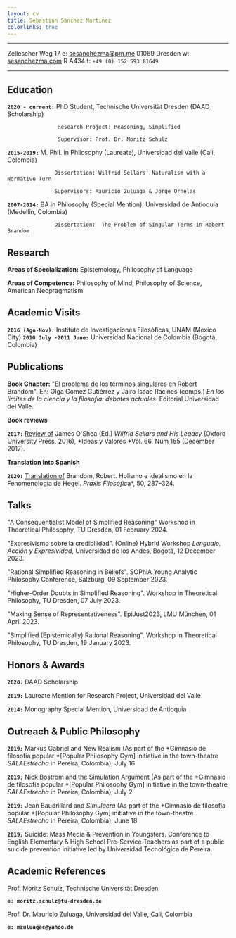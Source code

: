 ```yaml
---
layout: cv
title: Sebastián Sánchez Martínez
colorlinks: true
---
```



-------------------     ----------------------------
Zellescher Weg 17                  e: [sesanchezma@pm.me](mailito:sesanchezma@pm.me)
01069 Dresden                       w: [sesanchezma.com](http://www.sesanchezma.com)
R A434                         t: `+49 (0) 152 593 81649`
-------------------     ----------------------------


Education
---------


**`2020 - current:`** PhD Student, Technische Universität Dresden (DAAD Scholarship)

                    Research Project: Reasoning, Simplified

                    Supervisor: Prof. Dr. Moritz Schulz

**`2015-2019:`** M. Phil. in Philosophy (Laureate), Universidad del Valle (Cali, Colombia)

                   Dissertation: Wilfrid Sellars' Naturalism with a Normative Turn

                   Supervisors: Mauricio Zuluaga & Jorge Ornelas

**`2007-2014:`** BA in Philosophy (Special Mention), Universidad de Antioquia (Medellín, Colombia)

                   Dissertation:  The Problem of Singular Terms in Robert Brandom

Research
--------

**Areas of Specialization:** Epistemology, Philosophy of Language

**Areas of Competence:** Philosophy of Mind, Philosophy of Science, American Neopragmatism.

Academic Visits
--------------

**`2016 (Ago-Nov):`**        Instituto de Investigaciones Filosóficas, UNAM (Mexico City)
**`2010 July -2011 June:`**   Universidad Nacional de Colombia (Bogotá, Colombia)

Publications
------------

**Book Chapter:** "El problema de los términos singulares en Robert Brandom". En: Olga Gómez Gutiérrez y Jairo Isaac Racines (comps.) *En los límites de la ciencia y la filosofía: debates actuales*. Editorial Universidad del Valle.

**Book reviews**

**`2017:`** [Review of](https://revistas.unal.edu.co/index.php/idval/article/view/68477) James O'Shea (Ed.) *Wilfrid Sellars and His Legacy* (Oxford University Press, 2016), *Ideas y Valores *Vol. 66, Núm 165 (December 2017).

**Translation into Spanish**

**`2020:`** [Translation of](10.25100/pfilosofica.v0i50.8848) Brandom, Robert. Holismo e idealismo en la Fenomenología de Hegel. *Praxis Filosófic*a*, 50, 287–324.


Talks
--------------
"A Consequentialist Model of Simplified Reasoning" Workshop in Theoretical Philosophy, TU Dresden, 01 February 2024.

"Expresivismo sobre la credibilidad". (Online) Hybrid Workshop *Lenguaje, Acción y Expresividad*, Universidad de los Andes, Bogotá, 12 December 2023.

"Rational Simplified Reasoning in Beliefs". SOPhiA Young Analytic Philosophy Conference, Salzburg, 09 September 2023.

"Higher-Order Doubts in Simplified Reasoning". Workshop in Theoretical Philosophy, TU Dresden, 07 July 2023.

"Making Sense of Representativeness". EpiJust2023, LMU München, 01 April 2023.

"Simplified (Epistemically) Rational Reasoning". Workshop in Theoretical Philosophy, TU Dresden, 19 January 2023.


Honors & Awards
---------------

**`2020:`**              DAAD Scholarship

**`2019:`**              Laureate Mention for Research Project, Universidad del Valle

**`2014:`**              Monography Special Mention, Universidad de Antioquia


Outreach & Public Philosophy
----------------------------

**`2019:`** Markus Gabriel and New Realism (As part of the *Gimnasio de filosofía popular *\[Popular Philosophy Gym\] initiative in the town-theatre *SALAEstrecha* in Pereira, Colombia); July 16

**`2019:`** Nick Bostrom and the Simulation Argument (As part of the *Gimnasio de filosofía popular *\[Popular Philosophy Gym\] initiative in the town-theatre *SALAEstrecha* in Pereira, Colombia); July 2

**`2019:`** Jean Baudrillard and *Simulacra* (As part of the *Gimnasio de filosofía popular *\[Popular Philosophy Gym\] initiative in the town-theatre *SALAEstrecha* in Pereira, Colombia); June 18

**`2019:`** Suicide: Mass Media & Prevention in Youngsters. Conference to English Elementary & High School Pre-Service Teachers as part of a public suicide prevention initiative led by Universidad Tecnológica de Pereira.

Academic References
-------------------

Prof. Moritz Schulz, Technische Universität Dresden

**`e: moritz.schulz@tu-dresden.de`**

Prof. Dr. Mauricio Zuluaga, Universidad del Valle, Cali, Colombia

**`e: mzuluagac@yahoo.de`**


<!-- ### Footer

Last updated: March 2024 -->


